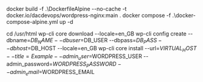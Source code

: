 docker build -f .\DockerfileAlpine --no-cache -t docker.io/dacdevops/wordpress-nginx:main .
docker compose -f .\docker-compose-alpine.yml up -d

cd /usr/html
wp-cli core download --locale=en_GB
wp-cli config create --dbname=$DB_NAME --dbuser=$DB_USER --dbpass=$DB_PASS --dbhost=$DB_HOST --locale=en_GB
wp-cli core install --url=$VIRTUAL_HOST --title=Example --admin_user=$WORDPRESS_USER --admin_password=$WORDPRESS_PASSWORD --admin_email=$WORDPRESS_EMAIL
